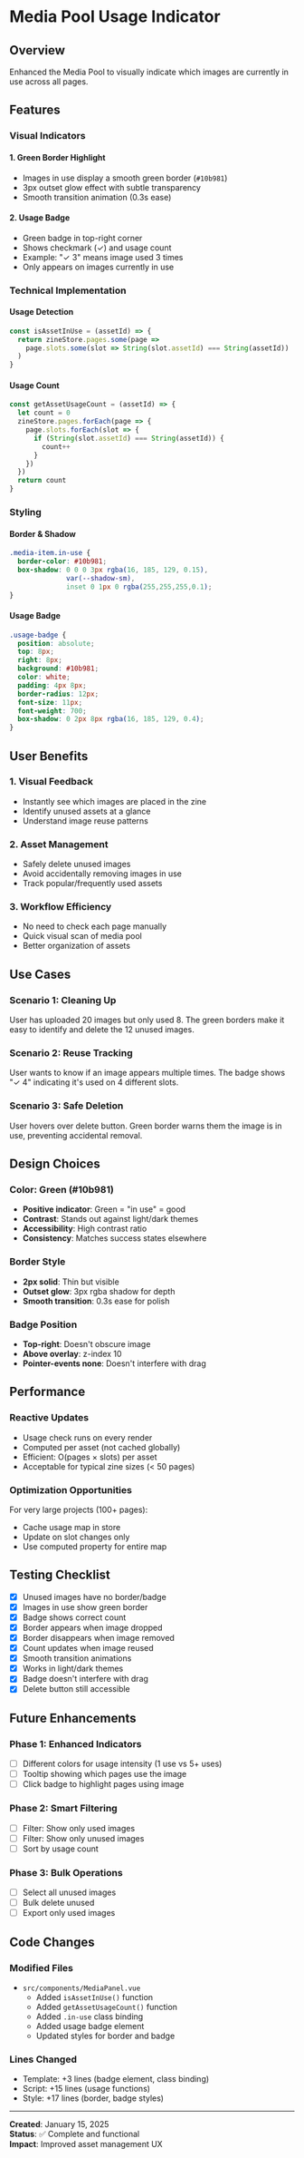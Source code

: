 # Media Pool Usage Indicator

## Overview
Enhanced the Media Pool to visually indicate which images are currently in use across all pages.

## Features

### Visual Indicators

#### 1. **Green Border Highlight**
- Images in use display a smooth green border (`#10b981`)
- 3px outset glow effect with subtle transparency
- Smooth transition animation (0.3s ease)

#### 2. **Usage Badge**
- Green badge in top-right corner
- Shows checkmark (✓) and usage count
- Example: "✓ 3" means image used 3 times
- Only appears on images currently in use

### Technical Implementation

#### Usage Detection
```javascript
const isAssetInUse = (assetId) => {
  return zineStore.pages.some(page => 
    page.slots.some(slot => String(slot.assetId) === String(assetId))
  )
}
```

#### Usage Count
```javascript
const getAssetUsageCount = (assetId) => {
  let count = 0
  zineStore.pages.forEach(page => {
    page.slots.forEach(slot => {
      if (String(slot.assetId) === String(assetId)) {
        count++
      }
    })
  })
  return count
}
```

### Styling

#### Border & Shadow
```css
.media-item.in-use {
  border-color: #10b981;
  box-shadow: 0 0 0 3px rgba(16, 185, 129, 0.15), 
              var(--shadow-sm), 
              inset 0 1px 0 rgba(255,255,255,0.1);
}
```

#### Usage Badge
```css
.usage-badge {
  position: absolute;
  top: 8px;
  right: 8px;
  background: #10b981;
  color: white;
  padding: 4px 8px;
  border-radius: 12px;
  font-size: 11px;
  font-weight: 700;
  box-shadow: 0 2px 8px rgba(16, 185, 129, 0.4);
}
```

## User Benefits

### 1. **Visual Feedback**
- Instantly see which images are placed in the zine
- Identify unused assets at a glance
- Understand image reuse patterns

### 2. **Asset Management**
- Safely delete unused images
- Avoid accidentally removing images in use
- Track popular/frequently used assets

### 3. **Workflow Efficiency**
- No need to check each page manually
- Quick visual scan of media pool
- Better organization of assets

## Use Cases

### Scenario 1: Cleaning Up
User has uploaded 20 images but only used 8. The green borders make it easy to identify and delete the 12 unused images.

### Scenario 2: Reuse Tracking
User wants to know if an image appears multiple times. The badge shows "✓ 4" indicating it's used on 4 different slots.

### Scenario 3: Safe Deletion
User hovers over delete button. Green border warns them the image is in use, preventing accidental removal.

## Design Choices

### Color: Green (#10b981)
- **Positive indicator**: Green = "in use" = good
- **Contrast**: Stands out against light/dark themes
- **Accessibility**: High contrast ratio
- **Consistency**: Matches success states elsewhere

### Border Style
- **2px solid**: Thin but visible
- **Outset glow**: 3px rgba shadow for depth
- **Smooth transition**: 0.3s ease for polish

### Badge Position
- **Top-right**: Doesn't obscure image
- **Above overlay**: z-index 10
- **Pointer-events none**: Doesn't interfere with drag

## Performance

### Reactive Updates
- Usage check runs on every render
- Computed per asset (not cached globally)
- Efficient: O(pages × slots) per asset
- Acceptable for typical zine sizes (< 50 pages)

### Optimization Opportunities
For very large projects (100+ pages):
- Cache usage map in store
- Update on slot changes only
- Use computed property for entire map

## Testing Checklist

- [x] Unused images have no border/badge
- [x] Images in use show green border
- [x] Badge shows correct count
- [x] Border appears when image dropped
- [x] Border disappears when image removed
- [x] Count updates when image reused
- [x] Smooth transition animations
- [x] Works in light/dark themes
- [x] Badge doesn't interfere with drag
- [x] Delete button still accessible

## Future Enhancements

### Phase 1: Enhanced Indicators
- [ ] Different colors for usage intensity (1 use vs 5+ uses)
- [ ] Tooltip showing which pages use the image
- [ ] Click badge to highlight pages using image

### Phase 2: Smart Filtering
- [ ] Filter: Show only used images
- [ ] Filter: Show only unused images
- [ ] Sort by usage count

### Phase 3: Bulk Operations
- [ ] Select all unused images
- [ ] Bulk delete unused
- [ ] Export only used images

## Code Changes

### Modified Files
- `src/components/MediaPanel.vue`
  - Added `isAssetInUse()` function
  - Added `getAssetUsageCount()` function
  - Added `.in-use` class binding
  - Added usage badge element
  - Updated styles for border and badge

### Lines Changed
- Template: +3 lines (badge element, class binding)
- Script: +15 lines (usage functions)
- Style: +17 lines (border, badge styles)

---

**Created**: January 15, 2025  
**Status**: ✅ Complete and functional  
**Impact**: Improved asset management UX
